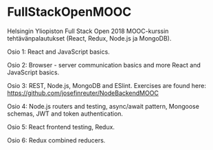 # FullStackOpenMOOC
Helsingin Yliopiston Full Stack Open 2018 MOOC-kurssin tehtävänpalautukset (React, Redux, Node.js ja MongoDB).

Osio 1: 
React and JavaScript basics.

Osio 2:
Browser - server communication basics and more React and JavaScript basics.

Osio 3: 
REST, Node.js, MongoDB and ESlint. Exercises are found here: https://github.com/josefinreuter/NodeBackendMOOC

Osio 4:
Node.js routers and testing, async/await pattern, Mongoose schemas, JWT and token authentication.

Osio 5:
React frontend testing, Redux.

Osio 6:
Redux combined reducers.
